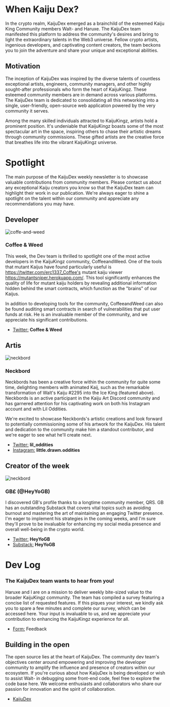 # When Kaiju Dex?

In the crypto realm, KaijuDex emerged as a brainchild of the esteemed Kaiju King Community members Walt- and Haruxe. The KaijuDex team manifested this platform to address the community's desires and bring to light the extraordinary talents in the Web3 universe. Fellow crypto artists, ingenious developers, and captivating content creators, the team beckons you to join the adventure and share your unique and exceptional abilities.

## Motivation

The inception of KaijuDex was inspired by the diverse talents of countless exceptional artists, engineers, community managers, and other highly sought-after professionals who form the heart of KaijuKingz. These esteemed community members are in demand across various platforms. The KaijuDex team is dedicated to consolidating all this networking into a single, user-friendly, open-source web application powered by the very community it serves.

Among the many skilled individuals attracted to KaijuKingz, artists hold a prominent position. It's undeniable that KaijuKingz boasts some of the most spectacular art in the space, inspiring others to chase their artistic dreams through community commissions. These gifted artists are the creative force that breathes life into the vibrant KaijuKingz universe.

# Spotlight

The main purpose of the KaijuDex weekly newsletter is to showcase valuable contributions from community members. Please contact us about any exceptional Kaiju creators you know so that the KaijuDex team can highlight their work in our publication. We're always eager to shine a spotlight on the talent within our community and appreciate any recommendations you may have.

## Developer

![coffe-and-weed](/images/profiles/coffee-and-weed.jpeg|200|200)
### Coffee & Weed

This week, the Dev team is thrilled to spotlight one of the most active developers in the KaijuKingz community, CoffeeandWeed. One of the tools that mutant Kaijus have found particularly useful is https://twitter.com/erc1337_Coffee's mutant kaiju viewer https://mutantsniper.herokuapp.com/. This tool significantly enhances the quality of life for mutant kaiju holders by revealing additional information hidden behind the smart contracts, which function as the "brains" of our Kaijus.

In addition to developing tools for the community, CoffeeandWeed can also be found auditing smart contracts in search of vulnerabilities that put user funds at risk. He is an invaluable member of the community, and we appreciate his significant contributions.

- [Twitter:](https://twitter.com/erc1337_Coffee) **Coffee & Weed**

## Artis
![neckbord](/images/profiles/neckbord.jpeg|200|200)
### Neckbord

Neckbords has been a creative force within the community for quite some time, delighting members with animated Kaij, such as the remarkable transformation of Walt's Kaiju #2295 into the Ice King (featured above). Neckbords is an active participant in the Kaiju Art Discord community and has garnered attention for his captivating work on both his Instagram account and with Lil Oddities.

We're excited to showcase Neckbords's artistic creations and look forward to potentially commissioning some of his artwork for the KaijuDex. His talent and dedication to the community make him a standout contributor, and we're eager to see what he'll create next.

- [Twitter:](https://twitter.com/lil_oddities) **lil_oddities**
- [Instagram:](https://www.instagram.com/little.drawn.oddities) **little.drawn.oddities**

## Creator of the week
![neckbord](/images/profiles/GB.jpeg|200|200)
### GB£ (@HeyYoGB)

I discovered GB's profile thanks to a longtime community member, QRS. GB has an outstanding Substack that covers vital topics such as avoiding burnout and mastering the art of maintaining an engaging Twitter presence. I'm eager to implement his strategies in the coming weeks, and I'm sure they'll prove to be invaluable for enhancing my social media presence and overall well-being in the crypto world.

- [Twitter:](https://twitter.com/HeyYoGB) **HeyYoGB**
- [Substack:](https://heyyogb.substack.com/) **HeyYoGB**

# Dev Log

### The KaijuDex team wants to hear from you!

Haruxe and I are on a mission to deliver weekly bite-sized value to the broader KaijuKingz community. The team has compiled a survey featuring a concise list of requested features. If this piques your interest, we kindly ask you to spare a few minutes and complete our survey, which can be accessed here. Your input is invaluable to us, and we appreciate your contribution to enhancing the KaijuKingz experience for all.

- [Form:](https://forms.gle/nBn1EmwBUkr95Qcp7) Feedback

## Building in the open

The open source lies at the heart of KaijuDex. The community dev team's objectives center around empowering and improving the developer community to amplify the influence and presence of creators within our ecosystem. If you're curious about how KaijuDex is being developed or wish to assist Walt- in debugging some front-end code, feel free to explore the code base here. We welcome enthusiasts and collaborators who share our passion for innovation and the spirit of collaboration.

- [KaijuDex](https://github.com/saintskeeper/Kaiju-Dex)
